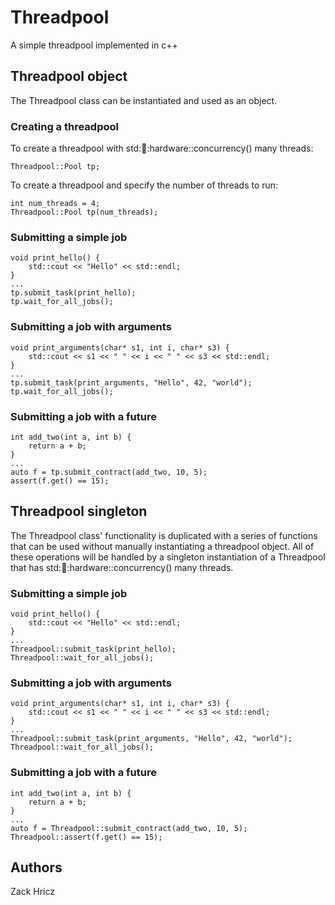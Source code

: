 # Threadpool
A simple threadpool implemented in c++

## Threadpool object
The Threadpool class can be instantiated and used as an object.

### Creating a threadpool

To create a threadpool with std::thread::hardware::concurrency() many threads:

    Threadpool::Pool tp;

To create a threadpool and specify the number of threads to run:

    int num_threads = 4;
    Threadpool::Pool tp(num_threads);

### Submitting a simple job

    void print_hello() {
        std::cout << "Hello" << std::endl;
    }
    ...
    tp.submit_task(print_hello);
    tp.wait_for_all_jobs();

### Submitting a job with arguments

    void print_arguments(char* s1, int i, char* s3) {
        std::cout << s1 << " " << i << " " << s3 << std::endl;
    }
    ...
    tp.submit_task(print_arguments, "Hello", 42, "world");
    tp.wait_for_all_jobs();

### Submitting a job with a future

    int add_two(int a, int b) {
        return a + b;
    }
    ...
    auto f = tp.submit_contract(add_two, 10, 5);
    assert(f.get() == 15);

## Threadpool singleton
The Threadpool class' functionality is duplicated with a series of functions
that can be used without manually instantiating a threadpool object. All of
these operations will be handled by a singleton instantiation of a Threadpool
that has std::thread::hardware::concurrency() many threads.

### Submitting a simple job

    void print_hello() {
        std::cout << "Hello" << std::endl;
    }
    ...
    Threadpool::submit_task(print_hello);
    Threadpool::wait_for_all_jobs();

### Submitting a job with arguments

    void print_arguments(char* s1, int i, char* s3) {
        std::cout << s1 << " " << i << " " << s3 << std::endl;
    }
    ...
    Threadpool::submit_task(print_arguments, "Hello", 42, "world");
    Threadpool::wait_for_all_jobs();

### Submitting a job with a future

    int add_two(int a, int b) {
        return a + b;
    }
    ...
    auto f = Threadpool::submit_contract(add_two, 10, 5);
    Threadpool::assert(f.get() == 15);

## Authors

Zack Hricz
    
